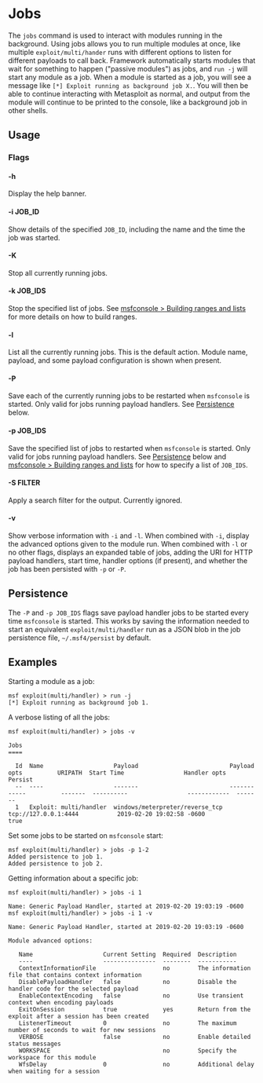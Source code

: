 Jobs
====

The `jobs` command is used to interact with modules running in the
background. Using jobs allows you to run multiple modules at once, like
multiple `exploit/multi/hander` runs with different options to listen
for different payloads to call back. Framework automatically starts
modules that wait for something to happen ("passive modules") as jobs,
and `run -j` will start any module as a job. When a module is started
as a job, you will see a message like `[*] Exploit running as
background job X.`. You will then be able to continue interacting with
Metasploit as normal, and output from the module will continue to be
printed to the console, like a background job in other shells.

Usage
-----

### Flags

#### -h

Display the help banner.

#### -i JOB_ID

Show details of the specified `JOB_ID`, including the name and the time
the job was started.

#### -K

Stop all currently running jobs.

#### -k JOB_IDS

Stop the specified list of jobs. See [msfconsole > Building ranges and
lists](../msfconsole.md#building-ranges-and-lists) for more details on
how to build ranges.

#### -l

List all the currently running jobs. This is the default action. Module
name, payload, and some payload configuration is shown when present.

#### -P

Save each of the currently running jobs to be restarted when
`msfconsole` is started. Only valid for jobs running payload handlers.
See [Persistence](#persistence) below.

#### -p JOB_IDS

Save the specified list of jobs to restarted when `msfconsole` is
started. Only valid for jobs running payload handlers. See
[Persistence](#persistence) below and [msfconsole > Building ranges and
lists](../msfconsole.md#building-ranges-and-listss) for how to specify
a list of `JOB_IDS`.

#### -S FILTER

Apply a search filter for the output. Currently ignored.

#### -v

Show verbose information with `-i` and `-l`. When combined with `-i`,
display the advanced options given to the module run. When combined
with `-l` or no other flags, displays an expanded table of jobs, adding
the URI for HTTP payload handlers, start time, handler options (if
present), and whether the job has been persisted with `-p` or `-P`.

Persistence
-----------

The `-P` and `-p JOB_IDS` flags save payload handler jobs to be started
every time `msfconsole` is started. This works by saving the
information needed to start an equivalent `exploit/multi/handler` run
as a JSON blob in the job persistence file, `~/.msf4/persist` by
default.

Examples
--------

Starting a module as a job:

    msf exploit(multi/handler) > run -j
    [*] Exploit running as background job 1.

A verbose listing of all the jobs:

    msf exploit(multi/handler) > jobs -v
    
    Jobs
    ====
    
      Id  Name                    Payload                          Payload opts          URIPATH  Start Time                 Handler opts  Persist
      --  ----                    -------                          ------------          -------  ----------                 ------------  -------
      1   Exploit: multi/handler  windows/meterpreter/reverse_tcp  tcp://127.0.0.1:4444           2019-02-20 19:02:58 -0600                true

Set some jobs to be started on `msfconsole` start:

    msf exploit(multi/handler) > jobs -p 1-2
    Added persistence to job 1.
    Added persistence to job 2.

Getting information about a specific job:

    msf exploit(multi/handler) > jobs -i 1
    
    Name: Generic Payload Handler, started at 2019-02-20 19:03:19 -0600
    msf exploit(multi/handler) > jobs -i 1 -v
    
    Name: Generic Payload Handler, started at 2019-02-20 19:03:19 -0600
    
    Module advanced options:
    
       Name                    Current Setting  Required  Description
       ----                    ---------------  --------  -----------
       ContextInformationFile                   no        The information file that contains context information
       DisablePayloadHandler   false            no        Disable the handler code for the selected payload
       EnableContextEncoding   false            no        Use transient context when encoding payloads
       ExitOnSession           true             yes       Return from the exploit after a session has been created
       ListenerTimeout         0                no        The maximum number of seconds to wait for new sessions
       VERBOSE                 false            no        Enable detailed status messages
       WORKSPACE                                no        Specify the workspace for this module
       WfsDelay                0                no        Additional delay when waiting for a session

